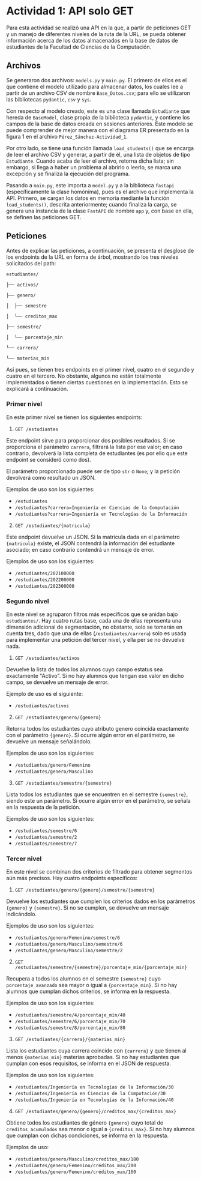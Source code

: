 # Actividad 1: API solo GET

Para esta actividad se realizó una API en la que, a partir de peticiones GET y un manejo de diferentes niveles de la ruta de la URL, se pueda obtener información acerca de los datos almacenados en la base de datos de estudiantes de la Facultad de Ciencias de la Computación.

## Archivos

Se generaron dos archivos: `models.py` y `main.py`. El primero de ellos es el que contiene el modelo utilizado para almacenar datos, los cuales lee a partir de un archivo CSV de nombre `Base_Datos.csv`; para ello se utilizaron las bibliotecas `pydantic`, `csv` y `sys`.

Con respecto al modelo creado, este es una clase llamada `Estudiante` que hereda de `BaseModel`, clase propia de la biblioteca `pydantic`, y contiene los campos de la base de datos creada en sesiones anteriores. Este modelo se puede comprender de mejor manera con el diagrama ER presentado en la figura 1 en el archivo `Pérez_Sánchez-Actividad_1`.

Por otro lado, se tiene una función llamada `load_students()` que se encarga de leer el archivo CSV y generar, a partir de él, una lista de objetos de tipo `Estudiante`. Cuando acaba de leer el archivo, retorna dicha lista; sin embargo, si llega a haber un problema al abrirlo o leerlo, se marca una excepción y se finaliza la ejecución del programa.

Pasando a `main.py`, este importa a `model.py` y a la biblioteca `fastapi` (específicamente la clase homónima), pues es el archivo que implementa la API. Primero, se cargan los datos en memoria mediante la función `load_students()`, descrita anteriormente; cuando finaliza la carga, se genera una instancia de la clase `FastAPI` de nombre `app` y, con base en ella, se definen las peticiones GET.

## Peticiones

Antes de explicar las peticiones, a continuación, se presenta el desglose de los endpoints de la URL en forma de árbol, mostrando los tres niveles solicitados del path:

```
estudiantes/

├── activos/

├── genero/

│  ├── semestre

│  └── creditos_max

├── semestre/

│  └── porcentaje_min

└── carrera/

└── materias_min
```

Así pues, se tienen tres endpoints en el primer nivel, cuatro en el segundo y cuatro en el tercero. No obstante, algunos no están totalmente implementados o tienen ciertas cuestiones en la implementación. Esto se explicará a continuación.

### Primer nivel

En este primer nivel se tienen los siguientes endpoints:

1. `GET /estudiantes`

Este endpoint sirve para proporcionar dos posibles resultados. Si se proporciona el parámetro `carrera`, filtrará la lista por ese valor; en caso contrario, devolverá la lista completa de estudiantes (es por ello que este endpoint se consideró como dos).

El parámetro proporcionado puede ser de tipo `str` o `None`; y la petición devolverá como resultado un JSON.

Ejemplos de uso son los siguientes:

- `/estudiantes`
- `/estudiantes?carrera=Ingeniería en Ciencias de la Computación`
- `/estudiantes?carrera=Ingeniería en Tecnologías de la Información`

2. `GET /estudiantes/{matricula}`

Este endpoint devuelve un JSON. Si la matrícula dada en el parámetro `{matricula}` existe, el JSON contendrá la información del estudiante asociado; en caso contrario contendrá un mensaje de error.

Ejemplos de uso son los siguientes:

- `/estudiantes/202100000`
- `/estudiantes/202200000`
- `/estudiantes/202300000`

### Segundo nivel

En este nivel se agruparon filtros más específicos que se anidan bajo `estudiantes/`. Hay cuatro rutas base, cada una de ellas representa una dimensión adicional de segmentación, no obstante, solo se tomarán en cuenta tres, dado que una de ellas (`/estudiantes/carrera`) solo es usada para implementar una petición del tercer nivel, y ella per se no devuelve nada.

1. `GET /estudiantes/activos`

Devuelve la lista de todos los alumnos cuyo campo estatus sea exactamente "Activo". Si no hay alumnos que tengan ese valor en dicho campo, se devuelve un mensaje de error.

Ejemplo de uso es el siguiente:

- `/estudiantes/activos`

2. `GET /estudiantes/genero/{genero}`

Retorna todos los estudiantes cuyo atributo genero coincida exactamente con el parámetro `{genero}`. Si ocurre algún error en el parámetro, se devuelve un mensaje señalándolo.

Ejemplos de uso son los siguientes:

- `/estudiantes/genero/Femenino`
- `/estudiantes/genero/Masculino`

3. `GET /estudiantes/semestre/{semestre}`

Lista todos los estudiantes que se encuentren en el semestre `{semestre}`, siendo este un parámetro. Si ocurre algún error en el parámetro, se señala en la respuesta de la petición.

Ejemplos de uso son los siguientes:

- `/estudiantes/semestre/6`
- `/estudiantes/semestre/2`
- `/estudiantes/semestre/7`

### Tercer nivel

En este nivel se combinan dos criterios de filtrado para obtener segmentos aún más precisos. Hay cuatro endpoints específicos:

1. `GET /estudiantes/genero/{genero}/semestre/{semestre}`

Devuelve los estudiantes que cumplen los criterios dados en los parámetros `{genero}` y `{semestre}`. Si no se cumplen, se devuelve un mensaje indicándolo.

Ejemplos de uso son los siguientes:

- `/estudiantes/genero/Femenino/semestre/6`
- `/estudiantes/genero/Masculino/semestre/6`
- `/estudiantes/genero/Masculino/semestre/2`

2. `GET /estudiantes/semestre/{semestre}/porcentaje_min/{porcentaje_min}`

Recupera a todos los alumnos en el semestre `{semestre}` cuyo `porcentaje_avanzado` sea mayor o igual a `{porcentaje_min}`. Si no hay alumnos que cumplan dichos criterios, se informa en la respuesta.

Ejemplos de uso son los siguientes:

- `/estudiantes/semestre/4/porcentaje_min/40`
- `/estudiantes/semestre/6/porcentaje_min/70`
- `/estudiantes/semestre/8/porcentaje_min/80`

3. `GET /estudiantes/{carrera}/{materias_min}`

Lista los estudiantes cuya carrera coincide con `{carrera}` y que tienen al menos `{materias_min}` materias aprobadas. Si no hay estudiantes que cumplan con esos requisitos, se informa en el JSON de respuesta.

Ejemplos de uso son los siguientes:

- `/estudiantes/Ingeniería en Tecnologías de la Información/30`
- `/estudiantes/Ingeniería en Ciencias de la Computación/30`
- `/estudiantes/Ingeniería en Tecnologías de la Información/40`

4. `GET /estudiantes/genero/{genero}/creditos_max/{creditos_max}`

Obtiene todos los estudiantes de género `{genero}` cuyo total de `creditos_acumulados` sea menor o igual a `{creditos_max}`. Si no hay alumnos que cumplan con dichas condiciones, se informa en la respuesta.

Ejemplos de uso:

- `/estudiantes/genero/Masculino/creditos_max/180`
- `/estudiantes/genero/Femenino/créditos_max/200`
- `/estudiantes/genero/Femenino/créditos_max/160`